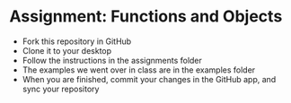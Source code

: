 Assignment: Functions and Objects
=================================

* Fork this repository in GitHub
* Clone it to your desktop
* Follow the instructions in the assignments folder
* The examples we went over in class are in the examples folder
* When you are finished, commit your changes in the GitHub app, and sync your repository
